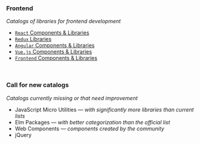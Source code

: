 ### Frontend

*Catalogs of libraries for frontend development*

 - [`React` Components & Libraries](http://devarchy.com/react-components)
 - [`Redux` Libraries](http://devarchy.com/redux)
 - [`Angular` Components & Libraries](http://devarchy.com/angular-components)
 - [`Vue.js` Components & Libraries](http://devarchy.com/vue)
 - [`Frontend` Components & Libraries](http://devarchy.com/frontend-libraries)

<br/>

### Call for new catalogs

*Catalogs currently missing or that need improvement*

 - JavaScript Micro Utilities — *with significantly more libraries than current lists*
 - Elm Packages — *with better categorization than the official list*
 - Web Components — *components created by the community*
 - jQuery

